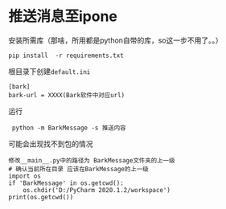 # 推送消息至ipone

安装所需库（那啥，所用都是python自带的库，so这一步不用了。。）

```
pip install  -r requirements.txt
```

根目录下创建`default.ini`

```
[bark]
bark-url = XXXX(Bark软件中对应url)
```

运行

```
 python -m BarkMessage -s 推送内容
```

可能会出现找不到包的情况

```
修改__main__.py中的路径为 BarkMessage文件夹的上一级
# 确认当前所在目录 应该在BarkMessage的上一级
import os
if 'BarkMessage' in os.getcwd():
    os.chdir('D:/PyCharm 2020.1.2/workspace')
print(os.getcwd())
```

